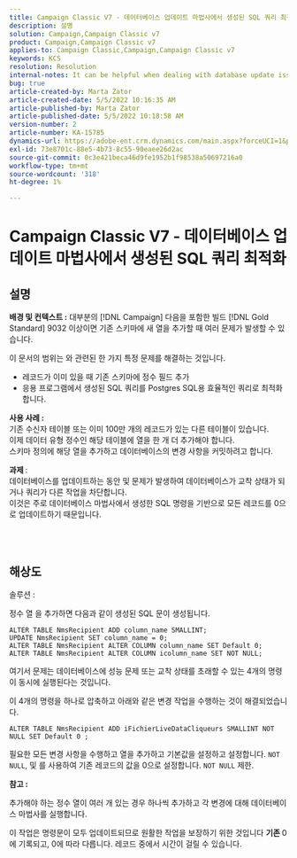 ```yaml
---
title: Campaign Classic V7 - 데이터베이스 업데이트 마법사에서 생성된 SQL 쿼리 최적화
description: 설명
solution: Campaign,Campaign Classic v7
product: Campaign,Campaign Classic v7
applies-to: Campaign Classic,Campaign,Campaign Classic v7
keywords: KCS
resolution: Resolution
internal-notes: It can be helpful when dealing with database update issues with big tables
bug: true
article-created-by: Marta Zator
article-created-date: 5/5/2022 10:16:35 AM
article-published-by: Marta Zator
article-published-date: 5/5/2022 10:18:58 AM
version-number: 2
article-number: KA-15785
dynamics-url: https://adobe-ent.crm.dynamics.com/main.aspx?forceUCI=1&pagetype=entityrecord&etn=knowledgearticle&id=e810bb6a-5ccc-ec11-a7b5-6045bd00dbbc
exl-id: 73e8701c-88e5-4b73-8c55-90eaee26d2ac
source-git-commit: 0c3e421beca46d9fe1952b1f98538a50697216a0
workflow-type: tm+mt
source-wordcount: '318'
ht-degree: 1%

---
```


# Campaign Classic V7 - 데이터베이스 업데이트 마법사에서 생성된 SQL 쿼리 최적화

## 설명


<b>배경 및 컨텍스트 :</b>
대부분의 [!DNL Campaign] 다음을 포함한 빌드 [!DNL Gold Standard] 9032 이상이면 기존 스키마에 새 열을 추가할 때 여러 문제가 발생할 수 있습니다.

이 문서의 범위는 와 관련된 한 가지 특정 문제를 해결하는 것입니다.

- 레코드가 이미 있을 때 기존 스키마에 정수 필드 추가
- 응용 프로그램에서 생성된 SQL 쿼리를 Postgres SQL용 효율적인 쿼리로 최적화합니다.


<b>사용 사례 :</b> 
<br>기존 수신자 테이블 또는 이미 100만 개의 레코드가 있는 다른 테이블이 있습니다.
<br>이제 데이터 유형 정수인 해당 테이블에 열을 한 개 더 추가해야 합니다.
<br>스키마 정의에 해당 열을 추가하고 데이터베이스의 변경 사항을 커밋하려고 합니다.

<b>과제 </b>:
<br>데이터베이스를 업데이트하는 동안 및 문제가 발생하여 데이터베이스가 교착 상태가 되거나 쿼리가 다른 작업을 차단합니다.
<br>이것은 주로 데이터베이스 마법사에서 생성한 SQL 명령을 기반으로 모든 레코드를 0으로 업데이트하기 때문입니다.


<br> <br>

## 해상도


솔루션 :

정수 열 을 추가하면 다음과 같이 생성된 SQL 문이 생성됩니다.

```
ALTER TABLE NmsRecipient ADD column_name SMALLINT;
UPDATE NmsRecipient SET column_name = 0;
ALTER TABLE NmsRecipient ALTER COLUMN column_name SET Default 0;
ALTER TABLE NmsRecipient ALTER COLUMN icolumn_name SET NOT NULL;
```

여기서 문제는 데이터베이스에 성능 문제 또는 교착 상태를 초래할 수 있는 4개의 명령이 동시에 실행된다는 것입니다.

이 4개의 명령을 하나로 압축하고 아래와 같은 변경 작업을 수행하는 것이 해결되었습니다.

```
ALTER TABLE NmsRecipient ADD iFichierLiveDataCliqueurs SMALLINT NOT NULL SET Default 0 ;
```

필요한 모든 변경 사항을 수행하고 열을 추가하고 기본값을 설정하고 설정합니다. `NOT NULL`, 및 를 사용하여 기존 레코드의 값을 0으로 설정합니다. `NOT NULL` 제한.



<b>참고 :</b>

추가해야 하는 정수 열이 여러 개 있는 경우 하나씩 추가하고 각 변경에 대해 데이터베이스 마법사를 실행합니다.

이 작업은 명령문이 모두 업데이트되므로 원활한 작업을 보장하기 위한 것입니다 <b>기존 </b>0에 기록되고, 0에 따라 다릅니다. 레코드 중에서 시간이 걸릴 수 있습니다.

